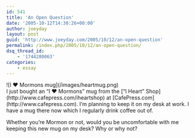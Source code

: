 ```yaml
---
id: 541
title: 'An Open Question'
date: '2005-10-12T14:30:26+00:00'
author: joeyday
layout: post
guid: 'http://www.joeyday.com/2005/10/12/an-open-question'
permalink: /index.php/2005/10/12/an-open-question/
dsq_thread_id:
    - '1744280063'
categories:
    - essay
---
```


<div class="rpic">![I ♥ Mormons mug](/images/heartmug.png)</div>I just bought an “I ♥ Mormons” mug from the [“I Heart” Shop](http://www.cafepress.com/iheartshop) at [CafePress.com](http://www.cafepress.com). I’m planning to keep it on my desk at work. I have a mug there now which I regularly drink coffee out of.

Whether you’re Mormon or not, would you be uncomfortable with me keeping this new mug on my desk? Why or why not?
